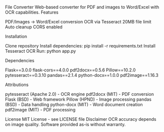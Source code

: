 File Converter
Web-based converter for PDF and images to Word/Excel with OCR capabilities.
Features

PDF/Images → Word/Excel conversion
OCR via Tesseract
20MB file limit
Auto cleanup
CORS enabled

Installation

Clone repository
Install dependencies: pip install -r requirements.txt
Install Tesseract OCR
Run: python app.py

Dependencies

Flask==3.0.0
flask-cors==4.0.0
pdf2docx==0.5.6
Pillow==10.2.0
pytesseract==0.3.10
pandas==2.1.4
python-docx==1.0.0
pdf2image==1.16.3

Attributions

pytesseract (Apache 2.0) - OCR engine
pdf2docx (MIT) - PDF conversion
Flask (BSD) - Web framework
Pillow (HPND) - Image processing
pandas (BSD) - Data handling
python-docx (MIT) - Word document creation
pdf2image (MIT) - PDF processing

License
MIT License - see LICENSE file
Disclaimer
OCR accuracy depends on image quality. Software provided as-is without warranty.